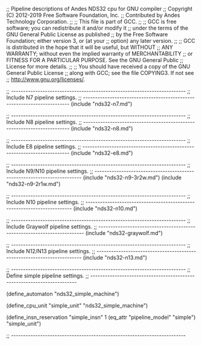 ;; Pipeline descriptions of Andes NDS32 cpu for GNU compiler
;; Copyright (C) 2012-2019 Free Software Foundation, Inc.
;; Contributed by Andes Technology Corporation.
;;
;; This file is part of GCC.
;;
;; GCC is free software; you can redistribute it and/or modify it
;; under the terms of the GNU General Public License as published
;; by the Free Software Foundation; either version 3, or (at your
;; option) any later version.
;;
;; GCC is distributed in the hope that it will be useful, but WITHOUT
;; ANY WARRANTY; without even the implied warranty of MERCHANTABILITY
;; or FITNESS FOR A PARTICULAR PURPOSE.  See the GNU General Public
;; License for more details.
;;
;; You should have received a copy of the GNU General Public License
;; along with GCC; see the file COPYING3.  If not see
;; <http://www.gnu.org/licenses/>.

;; ------------------------------------------------------------------------
;; Include N7 pipeline settings.
;; ------------------------------------------------------------------------
(include "nds32-n7.md")


;; ------------------------------------------------------------------------
;; Include N8 pipeline settings.
;; ------------------------------------------------------------------------
(include "nds32-n8.md")


;; ------------------------------------------------------------------------
;; Include E8 pipeline settings.
;; ------------------------------------------------------------------------
(include "nds32-e8.md")


;; ------------------------------------------------------------------------
;; Include N9/N10 pipeline settings.
;; ------------------------------------------------------------------------
(include "nds32-n9-3r2w.md")
(include "nds32-n9-2r1w.md")


;; ------------------------------------------------------------------------
;; Include N10 pipeline settings.
;; ------------------------------------------------------------------------
(include "nds32-n10.md")


;; ------------------------------------------------------------------------
;; Include Graywolf pipeline settings.
;; ------------------------------------------------------------------------
(include "nds32-graywolf.md")


;; ------------------------------------------------------------------------
;; Include N12/N13 pipeline settings.
;; ------------------------------------------------------------------------
(include "nds32-n13.md")


;; ------------------------------------------------------------------------
;; Define simple pipeline settings.
;; ------------------------------------------------------------------------

(define_automaton "nds32_simple_machine")

(define_cpu_unit "simple_unit" "nds32_simple_machine")

(define_insn_reservation "simple_insn" 1
  (eq_attr "pipeline_model" "simple")
  "simple_unit")

;; ------------------------------------------------------------------------
